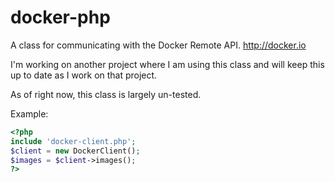 docker-php
======

A class for communicating with the Docker Remote API. http://docker.io

I'm working on another project where I am using this class and will keep this up to date as I work on that project.

As of right now, this class is largely un-tested.

Example:
```php
<?php
include 'docker-client.php';
$client = new DockerClient();
$images = $client->images();
?>
```

